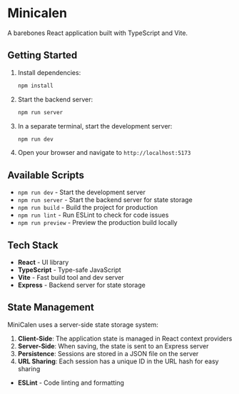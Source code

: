 # Minicalen

A barebones React application built with TypeScript and Vite.

## Getting Started

1. Install dependencies:
   ```bash
   npm install
   ```

2. Start the backend server:
   ```bash
   npm run server
   ```

3. In a separate terminal, start the development server:
   ```bash
   npm run dev
   ```

4. Open your browser and navigate to `http://localhost:5173`

## Available Scripts

- `npm run dev` - Start the development server
- `npm run server` - Start the backend server for state storage
- `npm run build` - Build the project for production
- `npm run lint` - Run ESLint to check for code issues
- `npm run preview` - Preview the production build locally

## Tech Stack

- **React** - UI library
- **TypeScript** - Type-safe JavaScript
- **Vite** - Fast build tool and dev server
- **Express** - Backend server for state storage

## State Management

MiniCalen uses a server-side state storage system:

1. **Client-Side**: The application state is managed in React context providers
2. **Server-Side**: When saving, the state is sent to an Express server
3. **Persistence**: Sessions are stored in a JSON file on the server
4. **URL Sharing**: Each session has a unique ID in the URL hash for easy sharing
- **ESLint** - Code linting and formatting
